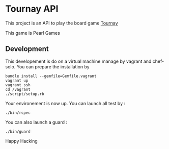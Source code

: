 # Tournay API #

This project is an API to play the board game [Tournay](http://boardgamegeek.com/boardgame/105037/tournay)

This game is Pearl Games

## Development ##

This developement is do on a virtual machine manage by vagrant and
chef-solo. You can prepare the installation by

```
bundle install --gemfile=Gemfile.vagrant
vagrant up
vagrant ssh
cd /vagrant
./script/setup.rb
```

Your environement is now up. You can launch all test by :

```
./bin/rspec
```

You can also launch a guard :

```
./bin/guard
```


Happy Hacking
